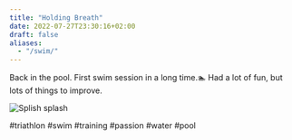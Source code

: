 ```yaml
---
title: "Holding Breath"
date: 2022-07-27T23:30:16+02:00
draft: false
aliases:
  - "/swim/"
---
```


Back in the pool.
First swim session in a long time.🏊
Had a lot of fun, but lots of things to improve.

![Splish splash](/swim.png)

#triathlon #swim #training #passion #water #pool


